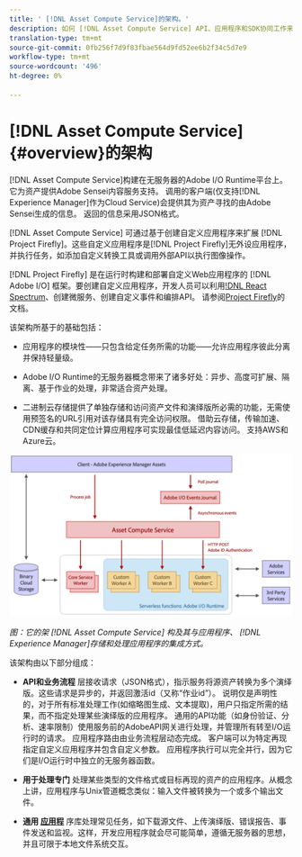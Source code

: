 ```yaml
---
title: ' [!DNL Asset Compute Service]的架构。'
description: 如何 [!DNL Asset Compute Service] API、应用程序和SDK协同工作来提供云本机资产处理服务。
translation-type: tm+mt
source-git-commit: 0fb256f7d9f83fbae564d9fd52ee6b2f34c5d7e9
workflow-type: tm+mt
source-wordcount: '496'
ht-degree: 0%

---
```



# [!DNL Asset Compute Service] {#overview}的架构

[!DNL Asset Compute Service]构建在无服务器的Adobe I/O Runtime平台上。 它为资产提供Adobe Sensei内容服务支持。 调用的客户端(仅支持[!DNL Experience Manager]作为Cloud Service)会提供其为资产寻找的由Adobe Sensei生成的信息。 返回的信息采用JSON格式。

[!DNL Asset Compute Service] 可通过基于创建自定义应用程序来扩展 [!DNL Project Firefly]。这些自定义应用程序是[!DNL Project Firefly]无外设应用程序，并执行任务，如添加自定义转换工具或调用外部API以执行图像操作。

[!DNL Project Firefly] 是在运行时构建和部署自定义Web应用程序的 [!DNL Adobe I/O] 框架。要创建自定义应用程序，开发人员可以利用[!DNL React Spectrum](Adobe的UI工具包)、创建微服务、创建自定义事件和编排API。 请参阅[Project Firefly](https://www.adobe.io/apis/experienceplatform/project-firefly/docs.html)的文档。

该架构所基于的基础包括：

* 应用程序的模块性——只包含给定任务所需的功能——允许应用程序彼此分离并保持轻量级。

* Adobe I/O Runtime的无服务器概念带来了诸多好处：异步、高度可扩展、隔离、基于作业的处理，非常适合资产处理。

* 二进制云存储提供了单独存储和访问资产文件和演绎版所必需的功能，无需使用预签名的URL引用对该存储具有完全访问权限。 借助云存储，传输加速、CDN缓存和共同定位计算应用程序可实现最佳低延迟内容访问。 支持AWS和Azure云。

![asset compute服务架构](assets/architecture-diagram.png)

*图：它的架 [!DNL Asset Compute Service] 构及其与应用程序、 [!DNL Experience Manager]存储和处理应用程序的集成方式。*

该架构由以下部分组成：

* **API和业务流程** 层接收请求（JSON格式），指示服务将源资产转换为多个演绎版。这些请求是异步的，并返回激活id（又称“作业id”）。 说明仅是声明性的，对于所有标准处理工作(如缩略图生成、文本提取)，用户只指定所需的结果，而不指定处理某些演绎版的应用程序。 通用的API功能（如身份验证、分析、速率限制）使用服务前的AdobeAPI网关进行处理，并管理所有转至I/O运行时的请求。 应用程序路由由业务流程层动态完成。 客户端可以为特定再现指定自定义应用程序并包含自定义参数。 应用程序执行可以完全并行，因为它们是I/O运行时中独立的无服务器函数。

* **用于处理专门** 处理某些类型的文件格式或目标再现的资产的应用程序。从概念上讲，应用程序与Unix管道概念类似：输入文件被转换为一个或多个输出文件。

* **通用 [应用程](https://github.com/adobe/asset-compute-sdk)** 序库处理常见任务，如下载源文件、上传演绎版、错误报告、事件发送和监视。这样，开发应用程序就会尽可能简单，遵循无服务器的思想，并且可限于本地文件系统交互。

<!-- TBD:

* About the YAML file?
* See [https://github.com/AdobeDocs/project-firefly/blob/master/getting_started/first_app.md#5-anatomy-of-a-project-firefly-application](https://github.com/AdobeDocs/project-firefly/blob/master/getting_started/first_app.md#5-anatomy-of-a-project-firefly-application).

* minimize description to custom applications
* remove all internal stuff (e.g. Photoshop application, API Gateway) from text and diagram
* update diagram to focus on 3rd party custom applications ONLY
* Explain important transactions/handshakes?
* Flow of assets/control? See the illustration on the Nui diagrams wiki.
* Illustrations. See the SVG shared by Alex.
* Exceptions? Limitations? Call-outs? Gotchas?
* Do we want to add what basic processing is not available currently, that is expected by existing AEM customers?
-->
